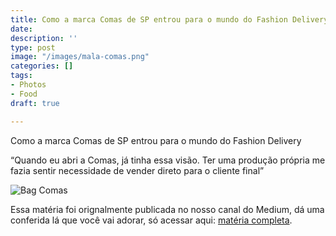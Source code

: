 ```yaml
---
title: Como a marca Comas de SP entrou para o mundo do Fashion Delivery
date: 
description: ''
type: post
image: "/images/mala-comas.png"
categories: []
tags:
- Photos
- Food
draft: true

---
```

Como a marca Comas de SP entrou para o mundo do Fashion Delivery

“Quando eu abri a Comas, já tinha essa visão. Ter uma produção própria me fazia sentir necessidade de vender direto para o cliente final”

![Bag Comas](https://www.portalfashiondelivery.com.br/img/conteudo/comas2.jpeg)

Essa matéria foi orignalmente publicada no nosso canal do Medium, dá uma conferida lá que você vai adorar, só acessar aqui: [matéria completa](https://medium.com/simbio/fashion-delivery-voc%C3%AA-conhece-5d954ad7ac55).